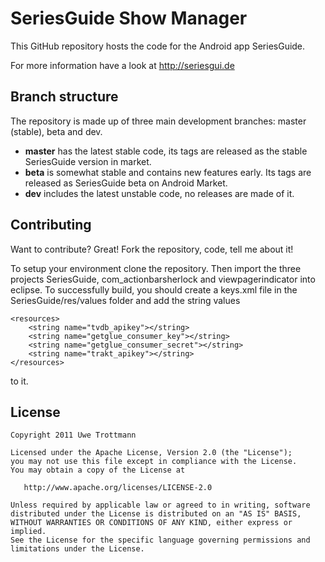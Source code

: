 SeriesGuide Show Manager
========================

This GitHub repository hosts the code for the Android app SeriesGuide.

For more information have a look at http://seriesgui.de

Branch structure
----------------

The repository is made up of three main development branches: master (stable), beta and dev.

* **master** has the latest stable code, its tags are released as the stable SeriesGuide version in market.
* **beta** is somewhat stable and contains new features early. Its tags are released as SeriesGuide beta on Android Market.
* **dev** includes the latest unstable code, no releases are made of it.

Contributing
------------

Want to contribute? Great! Fork the repository, code, tell me about it!

To setup your environment clone the repository. Then import the three projects SeriesGuide, com_actionbarsherlock and viewpagerindicator into eclipse. To successfully build, you should create a keys.xml file in the SeriesGuide/res/values folder and add the string values 

    <resources>
        <string name="tvdb_apikey"></string>
        <string name="getglue_consumer_key"></string>
        <string name="getglue_consumer_secret"></string>
        <string name="trakt_apikey"></string>
    </resources>
	
to it.

License
-------

    Copyright 2011 Uwe Trottmann

    Licensed under the Apache License, Version 2.0 (the "License");
    you may not use this file except in compliance with the License.
    You may obtain a copy of the License at

       http://www.apache.org/licenses/LICENSE-2.0

    Unless required by applicable law or agreed to in writing, software
    distributed under the License is distributed on an "AS IS" BASIS,
    WITHOUT WARRANTIES OR CONDITIONS OF ANY KIND, either express or implied.
    See the License for the specific language governing permissions and
    limitations under the License.